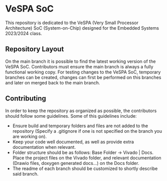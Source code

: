 # VeSPA SoC
This repository is dedicated to the VeSPA (Very Small Processor Architecture) SoC (System-on-Chip) designed for the Embedded Systems 2023/2024  class.

## Repository Layout
On the main branch it is possible to find the latest working version of the VeSPA SoC.  Contributors must ensure the main branch is always a fully functional working copy. For testing changes to the VeSPA SoC, temporary branches can be created, changes can first be performed on this branches and later on merged back to the main branch.

## Contributing
In order to keep the repository as organized as possible, the contributors should follow some guidelines. Some of this guidelines include:
- Ensure build and temporary folders and files are not added to the repository (Specify a .gitignore if one is not specified on the branch you are working on).
- Keep your code well documented, as well as provide extra documentation when relevant.
- Folder structure should be as follows: Base Folder -> Vivado | Docs. Place the project files on the Vivado folder, and relevant documentation (Drawio files, doxygen generated docs...) on the Docs folder.
- The readme of each branch should be customized to shortly describe said branch.